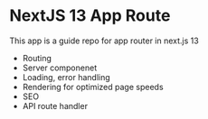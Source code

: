 # NextJS 13 App Route

This app is a guide repo for app router in next.js 13

- Routing
- Server componenet
- Loading, error handling
- Rendering for optimized page speeds
- SEO
- API route handler
